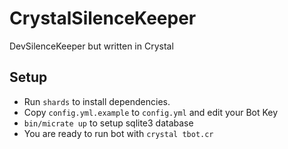 # CrystalSilenceKeeper
DevSilenceKeeper but written in Crystal

## Setup
- Run `shards` to install dependencies.  
- Copy `config.yml.example` to `config.yml` and edit your Bot Key
- `bin/micrate up` to setup sqlite3 database    
- You are ready to run bot with `crystal tbot.cr`
